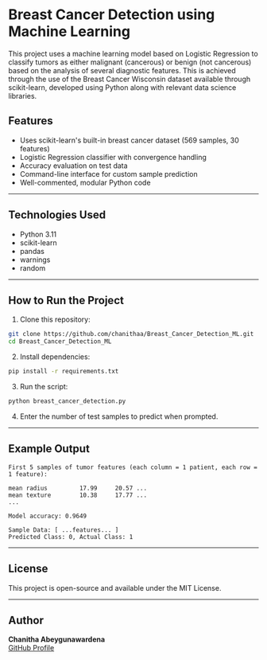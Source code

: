 # Breast Cancer Detection using Machine Learning

This project uses a machine learning model based on Logistic Regression to classify tumors as either malignant (cancerous) or benign (not cancerous) based on the analysis of several diagnostic features. This is achieved through the use of the Breast Cancer Wisconsin dataset available through scikit-learn, developed using Python along with relevant data science libraries.

## Features
- Uses scikit-learn's built-in breast cancer dataset (569 samples, 30 features)
- Logistic Regression classifier with convergence handling
- Accuracy evaluation on test data
- Command-line interface for custom sample prediction
- Well-commented, modular Python code

---

## Technologies Used
- Python 3.11
- scikit-learn
- pandas
- warnings
- random

---

## How to Run the Project

1. Clone this repository:
```bash
git clone https://github.com/chanithaa/Breast_Cancer_Detection_ML.git
cd Breast_Cancer_Detection_ML
```

2. Install dependencies:
```bash
pip install -r requirements.txt
```

3. Run the script:
```bash
python breast_cancer_detection.py
```

4. Enter the number of test samples to predict when prompted.

---

## Example Output

```
First 5 samples of tumor features (each column = 1 patient, each row = 1 feature):

mean radius         17.99     20.57 ...
mean texture        10.38     17.77 ...
...

Model accuracy: 0.9649

Sample Data: [ ...features... ]
Predicted Class: 0, Actual Class: 1
```

---

## License
This project is open-source and available under the MIT License.

---

## Author
**Chanitha Abeygunawardena**  
[GitHub Profile](https://github.com/chanithaa)

